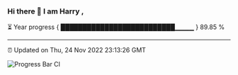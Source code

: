 ### Hi there 👋 I am Harry , 

⏳ Year progress { ██████████████████████████▁▁▁▁ } 89.85 %

---

⏰ Updated on Thu, 24 Nov 2022 23:13:26 GMT

![Progress Bar CI](https://github.com/duykhang68/duykhang68/workflows/Progress%20Bar%20CI/badge.svg)
